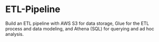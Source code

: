 # ETL-Pipeline
Build an ETL pipeline with AWS S3 for data storage, Glue for the ETL process and data modeling, and Athena (SQL) for querying and ad hoc analysis.
